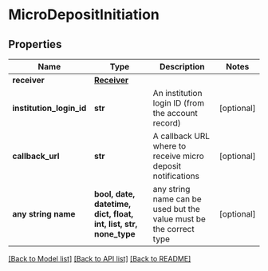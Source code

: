 # MicroDepositInitiation


## Properties
Name | Type | Description | Notes
------------ | ------------- | ------------- | -------------
**receiver** | [**Receiver**](Receiver.md) |  | 
**institution_login_id** | **str** | An institution login ID (from the account record) | [optional] 
**callback_url** | **str** | A callback URL where to receive micro deposit notifications | [optional] 
**any string name** | **bool, date, datetime, dict, float, int, list, str, none_type** | any string name can be used but the value must be the correct type | [optional]

[[Back to Model list]](../README.md#documentation-for-models) [[Back to API list]](../README.md#documentation-for-api-endpoints) [[Back to README]](../README.md)


